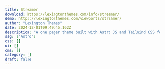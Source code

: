 ```yaml
---
title: Streamer
download: https://lexingtonthemes.com/info/streamer/
demo: https://lexingtonthemes.com/viewports/streamer/
author: "Lexington Themes"
date: 2024-12-01T09:49:45.162Z
description: "A one pager theme built with Astro JS and Tailwind CSS for your agency!"
ssg: ["Astro"]
css: []
ui: []
cms: []
category: []
draft: false
---
```

